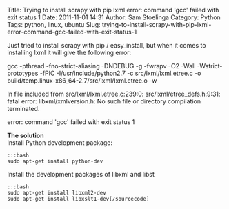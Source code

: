 Title: Trying to install scrapy with pip lxml error: command 'gcc' failed with exit status 1
Date: 2011-11-01 14:31
Author: Sam Stoelinga
Category: Python
Tags: python, linux, ubuntu
Slug: trying-to-install-scrapy-with-pip-lxml-error-command-gcc-failed-with-exit-status-1

Just tried to install scrapy with pip / easy\_install, but when it comes
to installing lxml it will give the following error:

gcc -pthread -fno-strict-aliasing -DNDEBUG -g -fwrapv -O2
-Wall -Wstrict-prototypes -fPIC -I/usr/include/python2.7 -c
src/lxml/lxml.etree.c -o
build/temp.linux-x86\_64-2.7/src/lxml/lxml.etree.o -w

In file included from src/lxml/lxml.etree.c:239:0:
src/lxml/etree\_defs.h:9:31: fatal error: libxml/xmlversion.h: No such
file or directory
compilation terminated.

error: command 'gcc' failed with exit status 1  

**The solution**  
Install Python development package:

    :::bash
    sudo apt-get install python-dev

Install the development packages of libxml and libst  

    :::bash
    sudo apt-get install libxml2-dev  
    sudo apt-get install libxslt1-dev[/sourcecode]

